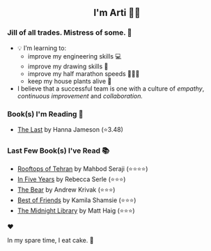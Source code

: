 <div align="center">
  
  ## I'm Arti 👋🏽
  
</div>
  
### Jill of all trades. Mistress of some. 👑

- 💡 I’m learning to:
  - improve my engineering skills 💻
  - improve my drawing skills 🎨
  - improve my half marathon speeds 🏃🏽‍♀️
  - keep my house plants alive 🌱
- I believe that a successful team is one with a culture of _empathy_, _continuous improvement_ and _collaboration._


### Book(s) I'm Reading 📖
<!-- GOODREADS-LIST:START -->
- [The Last](https://www.goodreads.com/review/show/7056402898?utm_medium=api&utm_source=rss) by Hanna Jameson (⭐️3.48)
<!-- GOODREADS-LIST:END -->

### Last Few Book(s) I've Read 📚
<!-- GOODREADS-READ-LIST:START -->
- [Rooftops of Tehran](https://www.goodreads.com/review/show/1213335601?utm_medium=api&utm_source=rss) by Mahbod Seraji (⭐⭐⭐⭐)
- [In Five Years](https://www.goodreads.com/review/show/7022534271?utm_medium=api&utm_source=rss) by Rebecca Serle (⭐⭐⭐)
- [The Bear](https://www.goodreads.com/review/show/6982410141?utm_medium=api&utm_source=rss) by Andrew Krivak (⭐⭐⭐)
- [Best of Friends](https://www.goodreads.com/review/show/5003933302?utm_medium=api&utm_source=rss) by Kamila Shamsie (⭐⭐⭐)
- [The Midnight Library](https://www.goodreads.com/review/show/3598680761?utm_medium=api&utm_source=rss) by Matt Haig (⭐⭐⭐)
<!-- GOODREADS-READ-LIST:END -->
❤️

In my spare time, I eat cake. 🍰
